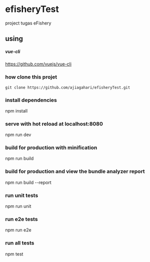 # efisheryTest
project tugas eFishery

## using
##### vue-cli 
https://github.com/vuejs/vue-cli

### how clone this projet
`git clone https://github.com/ajiagahari/efisheryTest.git`

### install dependencies
npm install

### serve with hot reload at localhost:8080
npm run dev

### build for production with minification
npm run build

### build for production and view the bundle analyzer report
npm run build --report

### run unit tests
npm run unit

### run e2e tests
npm run e2e

### run all tests
npm test
